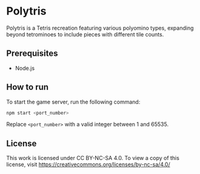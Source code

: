 # Polytris

Polytris is a Tetris recreation featuring various polyomino types, expanding beyond tetrominoes to include pieces with different tile counts.

## Prerequisites

- Node.js

## How to run

To start the game server, run the following command:

```bash
npm start <port_number>
```

Replace `<port_number>` with a valid integer between 1 and 65535.

## License

This work is licensed under CC BY-NC-SA 4.0. To view a copy of this license, visit https://creativecommons.org/licenses/by-nc-sa/4.0/